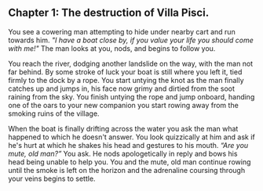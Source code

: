 ## Chapter 1: The destruction of Villa Pisci.

You see a cowering man attempting to hide under nearby cart and run towards him. _"I have a boat close by, if you value your life you should come with me!"_ The man looks at you, nods, and begins to follow you.

You reach the river, dodging another landslide on the way, with the man not far behind. By some stroke of luck your boat is still where you left it, tied firmly to the dock by a rope. You start untying the knot as the man finally catches up and jumps in, his face now grimy and dirtied from the soot raining from the sky. You finish untying the rope and jump onboard, handing one of the oars to your new companion you start rowing away from the smoking ruins of the village.

When the boat is finally drifting across the water you ask the man what happened to which he doesn't answer. You look quizzically at him and ask if he's hurt at which he shakes his head and gestures to his mouth. _“Are you mute, old man?”_ You ask. He nods apologetically in reply and bows his head being unable to help you. You and the mute, old man continue rowing until the smoke is left on the horizon and the adrenaline coursing through your veins begins to settle.
